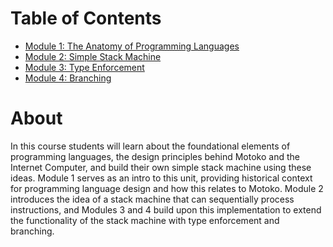 # Table of Contents
- [Module 1: The Anatomy of Programming Languages](module-1.md)
- [Module 2: Simple Stack Machine](module-2.md)
- [Module 3: Type Enforcement](module-3.md)
- [Module 4: Branching](module-4.md)

# About
In this course students will learn about the foundational elements of programming languages, the design principles behind Motoko and the Internet Computer, and build their own simple stack machine using these ideas. Module 1 serves as an intro to this unit, providing historical context for programming language design and how this relates to Motoko. Module 2 introduces the idea of a stack machine that can sequentially process instructions, and Modules 3 and 4 build upon this implementation to extend the functionality of the stack machine with type enforcement and branching.

